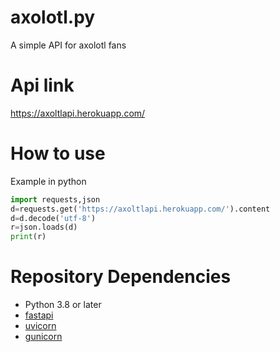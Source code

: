 # axolotl.py
 A simple API for axolotl fans

# Api link
https://axoltlapi.herokuapp.com/

# How to use
Example in python
```py
import requests,json
d=requests.get('https://axoltlapi.herokuapp.com/').content
d=d.decode('utf-8')
r=json.loads(d)
print(r)
```

# Repository Dependencies
- Python 3.8 or later
- [fastapi](https://fastapi.tiangolo.com/)
- [uvicorn](https://www.uvicorn.org/)
- [gunicorn](https://gunicorn.org/)


